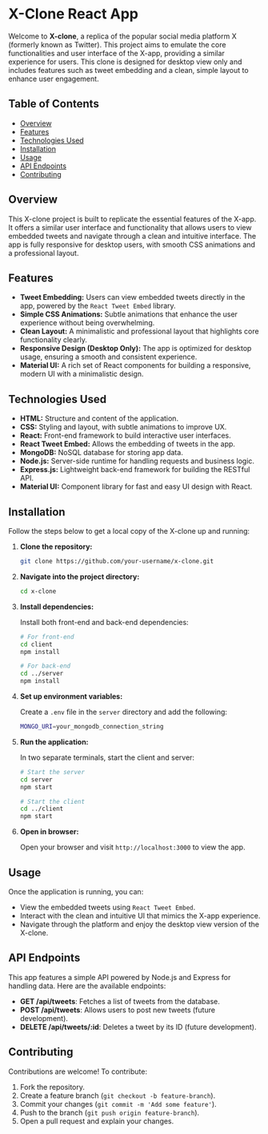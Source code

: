 
# X-Clone React App

Welcome to **X-clone**, a replica of the popular social media platform X (formerly known as Twitter). This project aims to emulate the core functionalities and user interface of the X-app, providing a similar experience for users. This clone is designed for desktop view only and includes features such as tweet embedding and a clean, simple layout to enhance user engagement.

## Table of Contents
- [Overview](#overview)
- [Features](#features)
- [Technologies Used](#technologies-used)
- [Installation](#installation)
- [Usage](#usage)
- [API Endpoints](#api-endpoints)
- [Contributing](#contributing)

## Overview

This X-clone project is built to replicate the essential features of the X-app. It offers a similar user interface and functionality that allows users to view embedded tweets and navigate through a clean and intuitive interface. The app is fully responsive for desktop users, with smooth CSS animations and a professional layout.

## Features

- **Tweet Embedding:** Users can view embedded tweets directly in the app, powered by the `React Tweet Embed` library.
- **Simple CSS Animations:** Subtle animations that enhance the user experience without being overwhelming.
- **Clean Layout:** A minimalistic and professional layout that highlights core functionality clearly.
- **Responsive Design (Desktop Only):** The app is optimized for desktop usage, ensuring a smooth and consistent experience.
- **Material UI:** A rich set of React components for building a responsive, modern UI with a minimalistic design.

## Technologies Used

- **HTML:** Structure and content of the application.
- **CSS:** Styling and layout, with subtle animations to improve UX.
- **React:** Front-end framework to build interactive user interfaces.
- **React Tweet Embed:** Allows the embedding of tweets in the app.
- **MongoDB:** NoSQL database for storing app data.
- **Node.js:** Server-side runtime for handling requests and business logic.
- **Express.js:** Lightweight back-end framework for building the RESTful API.
- **Material UI:** Component library for fast and easy UI design with React.

## Installation

Follow the steps below to get a local copy of the X-clone up and running:

1. **Clone the repository:**

   ```bash
   git clone https://github.com/your-username/x-clone.git
   ```

2. **Navigate into the project directory:**

   ```bash
   cd x-clone
   ```

3. **Install dependencies:**

   Install both front-end and back-end dependencies:

   ```bash
   # For front-end
   cd client
   npm install
   
   # For back-end
   cd ../server
   npm install
   ```

4. **Set up environment variables:**

   Create a `.env` file in the `server` directory and add the following:

   ```bash
   MONGO_URI=your_mongodb_connection_string
   ```

5. **Run the application:**

   In two separate terminals, start the client and server:

   ```bash
   # Start the server
   cd server
   npm start

   # Start the client
   cd ../client
   npm start
   ```

6. **Open in browser:**

   Open your browser and visit `http://localhost:3000` to view the app.

## Usage

Once the application is running, you can:
- View the embedded tweets using `React Tweet Embed`.
- Interact with the clean and intuitive UI that mimics the X-app experience.
- Navigate through the platform and enjoy the desktop view version of the X-clone.

## API Endpoints

This app features a simple API powered by Node.js and Express for handling data. Here are the available endpoints:

- **GET /api/tweets**: Fetches a list of tweets from the database.
- **POST /api/tweets**: Allows users to post new tweets (future development).
- **DELETE /api/tweets/:id**: Deletes a tweet by its ID (future development).


## Contributing

Contributions are welcome! To contribute:

1. Fork the repository.
2. Create a feature branch (`git checkout -b feature-branch`).
3. Commit your changes (`git commit -m 'Add some feature'`).
4. Push to the branch (`git push origin feature-branch`).
5. Open a pull request and explain your changes.

